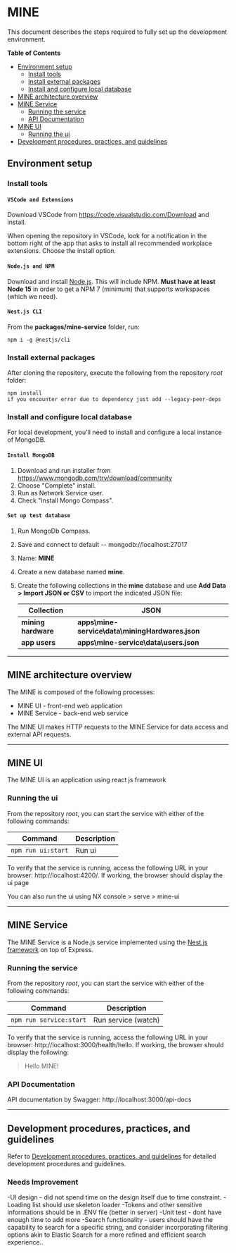 # MINE

This document describes the steps required to fully set up the development environment.

**Table of Contents**

- [Environment setup](#environment-setup)
  - [Install tools](#install-tools)
  - [Install external packages](#install-external-packages)
  - [Install and configure local database](#install-and-configure-local-database)
- [MINE architecture overview](#mine-architecture-overview)
- [MINE Service](#mine-service)
  - [Running the service](#running-the-service)
  - [API Documentation](#api-documentation)
- [MINE UI](#mine-ui)
  - [Running the ui](#running-the-ui)
- [Development procedures, practices, and guidelines](#development-procedures-practices-and-guidelines)

## Environment setup

### Install tools

#### `VSCode and Extensions`

Download VSCode from https://code.visualstudio.com/Download and install.

When opening the repository in VSCode, look for a notification in the bottom
right of the app that asks to install all recommended workplace extensions.
Choose the install option.

#### `Node.js and NPM`

Download and install [Node.js](https://nodejs.org/en). This will include NPM. **Must have at least Node 15** in order to get a NPM 7 (minimum) that supports workspaces (which we need).

#### `Nest.js CLI`

From the **packages/mine-service** folder, run:

```
npm i -g @nestjs/cli
```

### Install external packages

After cloning the repository, execute the following from the repository _root_ folder:

```
npm install
if you encounter error due to dependency just add --legacy-peer-deps

```

### Install and configure local database

For local development, you'll need to install and configure a local instance of MongoDB.

#### `Install MongoDB`

1. Download and run installer from https://www.mongodb.com/try/download/community
1. Choose "Complete" install.
1. Run as Network Service user.
1. Check "Install Mongo Compass".

#### `Set up test database`

1. Run MongoDb Compass.
1. Save and connect to default -- mongodb://localhost:27017
1. Name: **MINE**
1. Create a new database named **mine**.
1. Create the following collections in the **mine** database and use **Add Data > Import JSON or CSV** to import the indicated JSON file:

   | Collection          | JSON                                            |
   | ------------------- | ----------------------------------------------- |
   | **mining hardware** | **apps\mine-service\data\miningHardwares.json** |
   | **app users**       | **apps\mine-service\data\users.json**           |

---

## MINE architecture overview

The MINE is composed of the following processes:

- MINE UI - front-end web application
- MINE Service - back-end web service

The MINE UI makes HTTP requests to the MINE Service for data access and external API requests.

---

## MINE UI

The MINE UI is an application using react js framework

### Running the ui

From the repository _root_, you can start the service with either of the following commands:

| Command            | Description |
| ------------------ | ----------- |
| `npm run ui:start` | Run ui      |

To verify that the service is running, access the following URL in your browser:
http://localhost:4200/. If working, the browser should display the ui page

You can also run the ui using NX console > serve > mine-ui

---

## MINE Service

The MINE Service is a Node.js service implemented using the [Nest.js framework](https://docs.nestjs.com/) on top of Express.

### Running the service

From the repository _root_, you can start the service with either of the following commands:

| Command                 | Description         |
| ----------------------- | ------------------- |
| `npm run service:start` | Run service (watch) |

To verify that the service is running, access the following URL in your browser:
http://localhost:3000/health/hello. If working, the browser should display the following:

> Hello MINE!

### API Documentation

API documentation by Swagger: http://localhost:3000/api-docs


---

## Development procedures, practices, and guidelines

Refer to [Development procedures, practices, and guidelines](./documentation/development/README.md) for detailed development procedures and guidelines.

### Needs Improvement
-UI design - did not spend time on the design itself due to time constraint.
-Loading list should use skeleton loader
-Tokens and other sensitive informations should be in .ENV file (better in server)
-Unit test - dont have enough time to add more
-Search functionality - users should have the capability to search for a specific string, and consider incorporating filtering options akin to Elastic Search for a more refined and efficient search experience..


